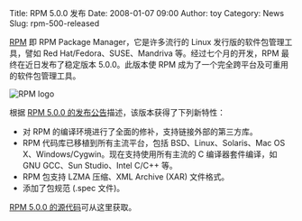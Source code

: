 Title: RPM 5.0.0 发布
Date: 2008-01-07 09:00
Author: toy
Category: News
Slug: rpm-500-released

[RPM](http://rpm5.org/) 即 RPM Package Manager，它是许多流行的 Linux
发行版的软件包管理工具，譬如 Red Hat/Fedora、SUSE、Mandriva
等。经过七个月的开发，RPM 最终在近日发布了稳定版本 5.0.0。此版本使 RPM
成为了一个完全跨平台及可重用的软件包管理工具。

![RPM logo](http://i.linuxtoy.org/i/2008/01/rpm.png)

根据 [RPM 5.0.0
的发布公告](http://rpm5.org/pressrelease.php)描述，该版本获得了下列新特性：

-   对 RPM 的编译环境进行了全面的修补，支持链接外部的第三方库。
-   RPM 代码库已移植到所有主流平台，包括 BSD、Linux、Solaris、Mac OS
    X、Windows/Cygwin。现在支持使用所有主流的 C 编译器套件编译，如 GNU
    GCC、Sun Studio、Intel C/C++ 等。
-   RPM 包支持 LZMA 压缩、XML Archive (XAR) 文件格式。
-   添加了包规范 (.spec 文件)。

[RPM 5.0.0 的源代码](http://rpm5.org/files/rpm/rpm-5.0/)可从这里获取。
